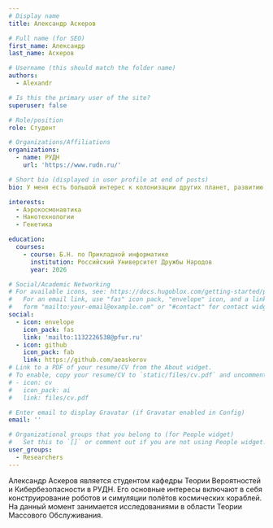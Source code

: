 ```yaml
---
# Display name
title: Александр Аскеров

# Full name (for SEO)
first_name: Александр
last_name: Аскеров

# Username (this should match the folder name)
authors:
  - Alexandr

# Is this the primary user of the site?
superuser: false

# Role/position
role: Студент

# Organizations/Affiliations
organizations:
  - name: РУДН
    url: 'https://www.rudn.ru/'

# Short bio (displayed in user profile at end of posts)
bio: У меня есть большой интерес к колонизации других планет, развитию и применению роботехники и генетики.

interests:
  - Аэрокосмонавтика
  - Нанотехнологии
  - Генетика

education:
  courses:
    - course: Б.Н. по Прикладной информатике
      institution: Российский Университет Дружбы Народов
      year: 2026

# Social/Academic Networking
# For available icons, see: https://docs.hugoblox.com/getting-started/page-builder/#icons
#   For an email link, use "fas" icon pack, "envelope" icon, and a link in the
#   form "mailto:your-email@example.com" or "#contact" for contact widget.
social:
  - icon: envelope
    icon_pack: fas
    link: 'mailto:1132226538@pfur.ru'
  - icon: github
    icon_pack: fab
    link: https://github.com/aeaskerov
# Link to a PDF of your resume/CV from the About widget.
# To enable, copy your resume/CV to `static/files/cv.pdf` and uncomment the lines below.
# - icon: cv
#   icon_pack: ai
#   link: files/cv.pdf

# Enter email to display Gravatar (if Gravatar enabled in Config)
email: ''

# Organizational groups that you belong to (for People widget)
#   Set this to `[]` or comment out if you are not using People widget.
user_groups:
  - Researchers
---
```


Александр Аскеров является студентом кафедры Теории Вероятностей и Кибербезопасности в РУДН. Его основные интересы включают в себя конструирование роботов и симуляции полётов космических кораблей. На данный момент занимается исследованиями в области Теории Массового Обслуживания.
